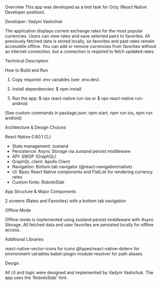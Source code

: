 Overview
This app was developed as a test task for Octy (React Native Developer position).

Developer: Vadym Vashchuk

The application displays current exchange rates for the most popular currencies. Users can view rates and save selected pairs to favorites. All previously fetched data is stored locally, so favorites and past rates remain accessible offline. You can add or remove currencies from favorites without an internet connection, but a connection is required to fetch updated rates.


Technical Description

How to Build and Run

1. Copy required .env variables (see .env.dev).

2. Install dependencies:
$ npm install

3. Run the app:
$ npx react-native run-ios
or
$ npx react-native run-android

(See custom commands in package.json: npm start, npm run ios, npm run android)


Architecture & Design Choices

React Native 0.80.1 CLI

- State management: zustand
- Persistence: Async Storage via zustand persist middleware
- API: SWOP (GraphQL)
- GraphQL client: Apollo Client
- Navigation: Bottom tab navigator (@react-navigation/native)
- UI: Basic React Native components and FlatList for rendering currency rates
- Custom fonts: RobotoSlab


App Structure & Major Components

2 screens (Rates and Favorites) with a bottom tab navigation


Offline Mode

Offline mode is implemented using zustand persist middleware with Async Storage. All fetched data and user favorites are persisted locally for offline access.


Additional Libraries

react-native-vector-icons for icons
@types/react-native-dotenv for environment variables
babel-plugin-module-resolver for path aliases

Design

All UI and logic were designed and implemented by Vadym Vashchuk.
The app uses the 'RobotoSlab' font.
